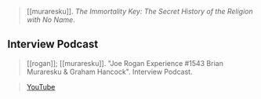 > [[muraresku]]. *The Immortality Key: The Secret History of the Religion with No Name*. 

## Interview Podcast
> [[rogan]]; [[muraresku]]. "Joe Rogan Experience #1543 Brian Muraresku & Graham Hancock".  Interview Podcast.

> [YouTube](https://www.youtube.com/watch?v=gHvBI6-XXr0)